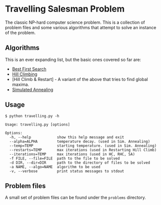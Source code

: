 Travelling Salesman Problem
===========================

The classic NP-hard computer science problem. This is a collection of problem files and some various algorithms that attempt to solve an instance of the problem.

Algorithms
----------

This is an ever expanding list, but the basic ones covered so far are:

* [Best First Search](http://en.wikipedia.org/wiki/Best_first_search)
* [Hill Climbing](http://en.wikipedia.org/wiki/Hill_climbing)
* [Hill Climb & Restart] - A variant of the above that tries to find global maxima.
* [Simulated Annealing](http://en.wikipedia.org/wiki/Simulated_annealing)


Usage
-------

    $ python travelling.py -h

	Usage: travelling.py [options]

	Options:
	  -h, --help            show this help message and exit
	  --alpha=ALPHA         temperature decay. (used in Sim. Annealing)
	  --temp=TEMP           starting temperature. (used in Sim. Annealing)
	  --restarts=TEMP       max iterations (used in Restarting Hill Climb)
	  --iterations=TEMP     max iterations (used in HC, RHC, SA)
	  -f FILE, --file=FILE  path to the file to be solved
	  -d DIR, --dir=DIR     path to the directory of files to be solved
	  -a NAME, --algo=NAME  algorithm to be used
	  -v, --verbose         print status messages to stdout
	

Problem files
-------------

A small set of problem files can be found under the `problems` directory.